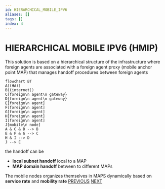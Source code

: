```yaml
---
id: HIERARCHICAL_MOBILE_IPV6
aliases: []
tags: []
index: 4
---
```


# HIERARCHICAL MOBILE IPV6 (HMIP)

This solution is based on a hierarchical structure of the infrastructure where foreign agents are associated with a foreign agent proxy (mobile anchor point MAP) that manages handoff procedures between foreign agents

```mermaid
flowchart BT
A[(HA)]
B((internet))
C{foreign\n agent\n gateway}
D{foreign\n agent\n gateway}
E[foreign\n agent]
F[foreign\n agent]
G[foreign\n agent]
H[foreign\n agent]
I[foreign\n agent]
J[mobile\n node]
A & C & D --> B
E & F & G --> C
H & I --> D
J --> E
```

the handoff can be

- **local subnet handoff** local to a MAP
- **MAP domain handoff** between to different MAPs

The mobile nodes organizes themselves in MAPS dynamically based on **service rate** and **mobility rate**
[PREVIOUS](MOBILE_IP.md) [NEXT](PROXY_HIERARCHICAL_MOBILE_IPV6.md)
